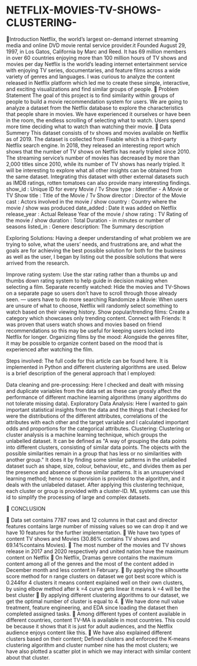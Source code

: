 # NETFLIX-MOVIES-TV-SHOWS-CLUSTERING-
📖Introduction
Netflix, the world’s largest on-demand internet streaming media and online DVD movie rental service provider.it Founded August 29, 1997, in Los Gatos, California by Marc and Reed. It has 69 million members in over 60 countries enjoying more than 100 million hours of TV shows and movies per day Netflix is the world’s leading internet entertainment service with enjoying TV series, documentaries, and feature films across a wide variety of genres and languages. I was curious to analyze the content released in Netflix platform which led me to create these simple, interactive, and exciting visualizations and find similar groups of people.
📖 Problem Statement
The goal of this project is to find similarity within groups of people to build a movie recommendation system for users. We are going to analyze a dataset from the Netflix database to explore the characteristics that people share in movies. We have experienced it ourselves or have been in the room, the endless scrolling of selecting what to watch. Users spend more time deciding what to watch than watching their movie.
📖 Data Summery
This dataset consists of tv shows and movies available on Netflix as of 2019. The dataset is collected from Fixable which is a third-party Netflix search engine. In 2018, they released an interesting report which shows that the number of TV shows on Netflix has nearly tripled since 2010. The streaming service’s number of movies has decreased by more than 2,000 titles since 2010, while its number of TV shows has nearly tripled. It will be interesting to explore what all other insights can be obtained from the same dataset. Integrating this dataset with other external datasets such as IMDB ratings, rotten tomatoes can also provide many interesting findings.
show_id : Unique ID for every Movie / Tv Show
type : Identifier - A Movie or TV Show
title : Title of the Movie / Tv Show
director : Director of the Movie
cast : Actors involved in the movie / show
country : Country where the movie / show was produced
date_added : Date it was added on Netflix
release_year : Actual Release Year of the movie / show
rating : TV Rating of the movie / show
duration : Total Duration - in minutes or number of seasons
listed_in : Genere
description: The Summary description

Exploring Solutions:
Having a deeper understanding of what problem we are trying to solve, what the users’ needs, and frustrations are, and what the goals are for achieving the best possible solution for both for the business as well as the user, I began by listing out the possible solutions that were arrived from the research.

Improve rating system: Use the star rating rather than a thumbs up and thumbs down rating system to help guide in decision making when selecting a film.
Separate recently watched: Hide the movies and TV-Shows on a separate page so users don’t have to scroll through those already seen. — users have to do more searching
Randomize a Movie: When users are unsure of what to choose, Netflix will randomly select something to watch based on their viewing history.
Show popular/trending films: Create a category which showcases only trending content.
Connect with Friends: It was proven that users watch shows and movies based on friend recommendations so this may be useful for keeping users locked into Netflix for longer.
Organizing films by the mood: Alongside the genres filter, it may be possible to organize content based on the mood that is experienced after watching the film.

Steps involved:
The full code for this article can be found here. It is implemented in Python and different clustering algorithms are used. Below is a brief description of the general approach that I employed:

Data cleaning and pre-processing: Here I checked and dealt with missing and duplicate variables from the data set as these can grossly affect the performance of different machine learning algorithms (many algorithms do not tolerate missing data).
Exploratory Data Analysis: Here I wanted to gain important statistical insights from the data and the things that I checked for were the distributions of the different attributes, correlations of the attributes with each other and the target variable and I calculated important odds and proportions for the categorical attributes.
Clustering: Clustering or cluster analysis is a machine learning technique, which groups the unlabelled dataset. It can be defined as "A way of grouping the data points into different clusters, consisting of similar data points. The objects with the possible similarities remain in a group that has less or no similarities with another group." It does it by finding some similar patterns in the unlabelled dataset such as shape, size, colour, behaviour, etc., and divides them as per the presence and absence of those similar patterns. It is an unsupervised learning method; hence no supervision is provided to the algorithm, and it deals with the unlabeled dataset. After applying this clustering technique, each cluster or group is provided with a cluster-ID. ML systems can use this id to simplify the processing of large and complex datasets.


📖 CONCLUSION 

	Data set contains 7787 rows and 12 columns in that cast and director features contains large number of missing values so we can drop it and we have 10 features for the further implementation.
	 We have two types of content TV shows and Movies (30.86% contains TV shows and 69.14%contains Movies).
	The most number of the movies and TV shows release in 2017 and 2020 respectively and united nation have the maximum content on Netflix 
	On Netflix, Dramas genre contains the maximum content among all of the genres and the most of the content added in December month and less content in February.
	By applying the silhouette score method for n range clusters on dataset we got best score which is 0.244for 4 clusters it means content explained well on their own clusters, by using elbow method after k =4 curve gets linear it means k =4 will be the best cluster 
	By applying different clustering algorithms to our dataset, we get the optimal number of cluster is equal to 4.
	We have done null value treatment, feature engineering, and EDA since loading the dataset then completed assigned tasks. 
	Among different types of content available in different countries, content TV-MA is available in most countries. This could be because it shows that it is just for adult audiences, and the Netflix audience enjoys content like this. 
	We have also explained different clusters based on their content; Defined clusters and enforced the K-means clustering algorithm and cluster number nine has the most clusters; we have also plotted a scatter plot in which we may interact with similar content about that cluster.
